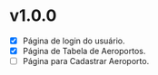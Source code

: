 # v1.0.0

- [X] Página de login do usuário.
- [X] Página de Tabela de Aeroportos.
- [ ] Página para Cadastrar Aeroporto.
